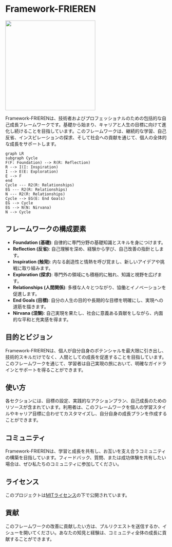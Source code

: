 # Framework-FRIEREN

<img src="https://github.com/O6lvl4/Framework-FRIEREN/assets/96694331/1b4ab644-cd4f-4bb3-9d0f-a49e52a8eb15" width="280px" height="280px">

Framework-FRIERENは、技術者およびプロフェッショナルのための包括的な自己成長フレームワークです。基礎から始まり、キャリアと人生の目標に向けて進化し続けることを目指しています。このフレームワークは、継続的な学習、自己反省、インスピレーションの探求、そして社会への貢献を通じて、個人の全体的な成長をサポートします。

```mermaid
graph LR
subgraph Cycle
F(F: Foundation) --> R(R: Reflection)
R --> I(I: Inspiration)
I --> E(E: Exploration)
E --> F
end
Cycle --- R2(R: Relationships)
EG --- R2(R: Relationships)
N --- R2(R: Relationships)
Cycle --> EG(E: End Goals)
EG --> Cycle
EG --> N(N: Nirvana)
N --> Cycle
```

## フレームワークの構成要素

- **Foundation (基礎)**: 自律的に専門分野の基礎知識とスキルを身につけます。
- **Reflection (反省)**: 自己理解を深め、経験から学び、自己改善の指針とします。
- **Inspiration (触発)**: 内なる創造性と情熱を呼び覚まし、新しいアイデアや挑戦に取り組みます。
- **Exploration (探求)**: 専門外の領域にも積極的に触れ、知識と視野を広げます。
- **Relationships (人間関係)**: 多様な人々とつながり、協働とイノベーションを促進します。
- **End Goals (目標)**: 自分の人生の目的や長期的な目標を明確にし、実現への道筋を描きます。
- **Nirvana (涅槃)**: 自己実現を果たし、社会に意義ある貢献をしながら、内面的な平和と充実感を得ます。

## 目的とビジョン

Framework-FRIERENは、個人が自分自身のポテンシャルを最大限に引き出し、技術的スキルだけでなく、人間としての成長を促進することを目指しています。このフレームワークを通じて、学習者は自己実現の旅において、明確なガイドラインとサポートを得ることができます。

## 使い方

各セクションには、目標の設定、実践的なアクションプラン、自己成長のためのリソースが含まれています。利用者は、このフレームワークを個人の学習スタイルやキャリア目標に合わせてカスタマイズし、自分自身の成長プランを作成することができます。

## コミュニティ

Framework-FRIERENは、学習と成長を共有し、お互いを支え合うコミュニティの構築を目指しています。フィードバック、質問、または成功体験を共有したい場合は、ぜひ私たちのコミュニティに参加してください。

## ライセンス

このプロジェクトは[MITライセンス](LICENSE)の下で公開されています。

## 貢献

このフレームワークの改善に貢献したい方は、プルリクエストを送信するか、イシューを開いてください。あなたの知見と経験は、コミュニティ全体の成長に貢献することができます。
